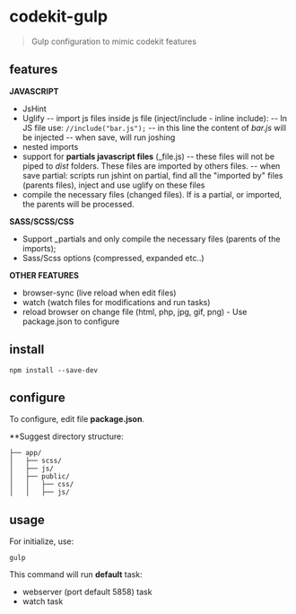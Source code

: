# codekit-gulp
> Gulp configuration to mimic codekit features

## features
**JAVASCRIPT**
- JsHint
- Uglify
-- import js files inside js file (inject/include - inline include):
-- In JS file use: ``` //include("bar.js"); ```
-- in this line the content of *bar.js* will be injected
-- when save, will run joshing
- nested imports
- support for **partials javascript files** (_file.js)
-- these files will not be piped to *dist* folders. These files are imported by others files.
-- when save partial:  scripts run jshint on partial, find all the "imported by" files (parents files),  inject and use uglify on these files
- compile the necessary files (changed files). If is a partial, or imported, the parents will be processed.

**SASS/SCSS/CSS**
- Support _partials and only compile the necessary files (parents of the imports);
- Sass/Scss options (compressed, expanded etc..)

**OTHER FEATURES**
- browser-sync (live reload when edit files)
- watch (watch files for modifications and run tasks)
- reload browser on change file (html, php, jpg, gif, png) - Use package.json to configure


## install
```shell
npm install --save-dev
```

## configure
To configure, edit file **package.json**.

**Suggest directory structure:

```
├── app/
│   ├── scss/
│   ├── js/
│   ├── public/
│   │   ├── css/ 
│   │   ├── js/
```

## usage
For initialize, use:
```shell
gulp
```
This command will run **default** task:
- webserver (port default 5858) task
- watch task
